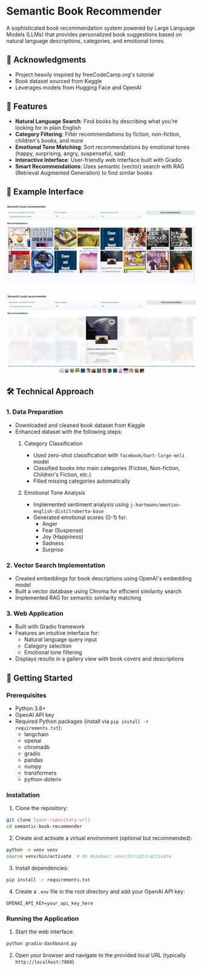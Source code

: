 

# Semantic Book Recommender

A sophisticated book recommendation system powered by Large Language Models (LLMs) that provides personalized book suggestions based on natural language descriptions, categories, and emotional tones.

## 🙏 Acknowledgments

- Project heavily inspired by freeCodeCamp.org's tutorial
- Book dataset sourced from Kaggle
- Leverages models from Hugging Face and OpenAI

## 🎯 Features

- **Natural Language Search**: Find books by describing what you're looking for in plain English
- **Category Filtering**: Filter recommendations by fiction, non-fiction, children's books, and more
- **Emotional Tone Matching**: Sort recommendations by emotional tones (happy, surprising, angry, suspenseful, sad)
- **Interactive Interface**: User-friendly web interface built with Gradio
- **Smart Recommendations**: Uses semantic (vector) search with RAG (Retrieval Augmented Generation) to find similar books

## 🎨 Example Interface

![General example](docs/general.png)


![Specific example](docs/specific.png)

## 🛠️ Technical Approach

### 1. Data Preparation
- Downloaded and cleaned book dataset from Kaggle
- Enhanced dataset with the following steps:
  1. Category Classification
     - Used zero-shot classification with `facebook/bart-large-mnli` model
     - Classified books into main categories (Fiction, Non-fiction, Children's Fiction, etc.)
     - Filled missing categories automatically
  
  2. Emotional Tone Analysis
     - Implemented sentiment analysis using `j-hartmann/emotion-english-distilroberta-base`
     - Generated emotional scores (0-1) for:
       - Anger
       - Fear (Suspense)
       - Joy (Happiness)
       - Sadness
       - Surprise

### 2. Vector Search Implementation
- Created embeddings for book descriptions using OpenAI's embedding model
- Built a vector database using Chroma for efficient similarity search
- Implemented RAG for semantic similarity matching

### 3. Web Application
- Built with Gradio framework
- Features an intuitive interface for:
  - Natural language query input
  - Category selection
  - Emotional tone filtering
- Displays results in a gallery view with book covers and descriptions

## 🚀 Getting Started

### Prerequisites
- Python 3.8+
- OpenAI API key
- Required Python packages (install via `pip install -r requirements.txt`):
  - langchain
  - openai
  - chromadb
  - gradio
  - pandas
  - numpy
  - transformers
  - python-dotenv

### Installation

1. Clone the repository:
```bash
git clone [your-repository-url]
cd semantic-book-recommender
```

2. Create and activate a virtual environment (optional but recommended):
```bash
python -m venv venv
source venv/bin/activate  # On Windows: venv\Scripts\activate
```

3. Install dependencies:
```bash
pip install -r requirements.txt
```

4. Create a `.env` file in the root directory and add your OpenAI API key:
```
OPENAI_API_KEY=your_api_key_here
```

### Running the Application

1. Start the web interface:
```bash
python gradio-dashboard.py
```

2. Open your browser and navigate to the provided local URL (typically `http://localhost:7860`)





